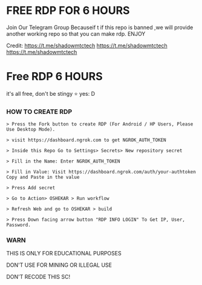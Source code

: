 # FREE RDP FOR 6 HOURS

Join Our Telegram Group Becauseif t
if this repo is banned ,we will provide another working repo so that you can make rdp.
ENJOY

Credit:
https://t.me/shadowmtctech
https://t.me/shadowmtctech
https://t.me/shadowmtctech

# Free RDP 6 HOURS

it's all free, don't be stingy ⭐️ yes: D

### HOW TO CREATE RDP
```
> Press the Fork button to create RDP (For Android / HP Users, Please Use Desktop Mode).

> visit https://dashboard.ngrok.com to get NGROK_AUTH_TOKEN

> Inside this Repo Go to Settings> Secrets> New repository secret

> Fill in the Name: Enter NGROK_AUTH_TOKEN

> Fill in Value: Visit https://dashboard.ngrok.com/auth/your-authtoken Copy and Paste in the value

> Press Add secret 

> Go to Action> OSHEKAR > Run workflow

> Refresh Web and go to OSHEKAR > build

> Press Down facing arrow button "RDP INFO LOGIN" To Get IP, User, Password.
```
### WARN

THIS IS ONLY FOR EDUCATIONAL PURPOSES

DON'T USE FOR MINING OR ILLEGAL USE

DON'T RECODE THIS SC!
